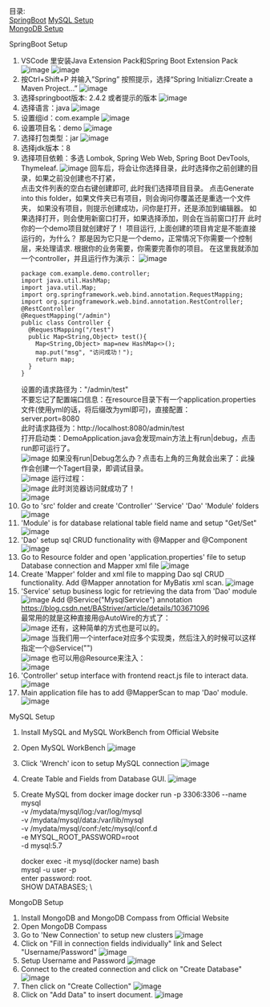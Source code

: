 目录:  
[SpringBoot](#springboot)
[MySQL Setup](#mysql)  
[MongoDB Setup](#mongo)  

<a name = "springboot">SpringBoot Setup</a>  
1) VSCode 里安装Java Extension Pack和Spring Boot Extension Pack
   ![image](https://github.com/zodiacie/FullStack/assets/57634982/12e9793f-f80b-45ca-ac89-f2ed3f1beab6)
   ![image](https://github.com/zodiacie/FullStack/assets/57634982/fd59fba5-49c3-402d-be36-268853a4ca2b)
2) 按Ctrl+Shift+P 并输入”Spring” 按照提示，选择“Spring Initializr:Create a Maven Project...”
   ![image](https://github.com/zodiacie/FullStack/assets/57634982/825536b3-85ff-4c6b-a520-e4f42c53bcf6)
3) 选择springboot版本: 2.4.2 或者提示的版本
   ![image](https://github.com/zodiacie/FullStack/assets/57634982/90d7e286-e3e8-45a7-891a-06a28b3dd226)
4) 选择语言：java
   ![image](https://github.com/zodiacie/FullStack/assets/57634982/fc077ffe-4785-46db-88fc-b4f403f2bdfd)
5) 设置组id：com.example
   ![image](https://github.com/zodiacie/FullStack/assets/57634982/04b71cd0-1d64-4a3c-aef5-effbb4e75f82)
6) 设置项目名：demo
   ![image](https://github.com/zodiacie/FullStack/assets/57634982/55f379af-a467-47b2-bc09-d6cca7db29a1)
7) 选择打包类型：jar
   ![image](https://github.com/zodiacie/FullStack/assets/57634982/78082f26-7252-4640-a339-9cf60bb670bc)
8) 选择jdk版本：8  
9) 选择项目依赖：多选 Lombok, Spring Web Web, Spring Boot DevTools, Thymeleaf.
   ![image](https://github.com/zodiacie/FullStack/assets/57634982/6ee72950-45e0-4954-86a6-ea3631bcf1a3)
   回车后，将会让你选择目录，此时选择你之前创建的目录，如果之前没创建也不打紧，  
   点击文件列表的空白右键创建即可, 此时我们选择项目目录。 
   点击Generate into this folder，如果文件夹已有项目，则会询问你覆盖还是重选一个文件夹，
   如果没有项目，则提示创建成功，问你是打开，还是添加到编辑器。
   如果选择打开，则会使用新窗口打开，如果选择添加，则会在当前窗口打开
   此时你的一个demo项目就创建好了！
   项目运行, 上面创建的项目肯定是不能直接运行的，为什么？
   那是因为它只是一个demo，正常情况下你需要一个控制层，来处理请求.
   根据你的业务需要，你需要完善你的项目。
   在这里我就添加一个controller，并且运行作为演示：
   ![image](https://github.com/zodiacie/FullStack/assets/57634982/70dab6bf-47ef-4523-8f26-810c802cc45c)
   ```
   package com.example.demo.controller;  
   import java.util.HashMap;  
   import java.util.Map;  
   import org.springframework.web.bind.annotation.RequestMapping;  
   import org.springframework.web.bind.annotation.RestController;  
   @RestController  
   @RequestMapping("/admin")  
   public class Controller {    
     @RequestMapping("/test")  
     public Map<String,Object> test(){  
       Map<String,Object> map=new HashMap<>();
       map.put("msg", "访问成功！");
       return map;
     }
   }
   ```
   设置的请求路径为："/admin/test"  
   不要忘记了配置端口信息：在resource目录下有一个application.properties文件(使用yml的话，将后缀改为yml即可)，直接配置：  
   server.port=8080  
   此时请求路径为：http://localhost:8080/admin/test  
   打开启动类：DemoApplication.java会发现main方法上有run|debug，点击run即可运行了。  
   ![image](https://github.com/zodiacie/FullStack/assets/57634982/3189e37a-fea1-4465-8eee-1624f6ebe9d3)
   如果没有run|Debug怎么办？点击右上角的三角就会出来了：此操作会创建一个Tagert目录，即调试目录。  
   ![image](https://github.com/zodiacie/FullStack/assets/57634982/35f6cf5c-c4a8-43ad-ae97-8fac92a192b1)
   运行过程：  
   ![image](https://github.com/zodiacie/FullStack/assets/57634982/f77d5133-d739-435c-9c63-6b92a1dd9333)
   此时浏览器访问就成功了！  
   ![image](https://github.com/zodiacie/FullStack/assets/57634982/2ca20828-f36e-4832-899e-8cf58a2a866a)
11) Go to 'src' folder and create 'Controller' 'Service' 'Dao' 'Module' folders
    ![image](https://github.com/zodiacie/FullStack/assets/57634982/39863326-b49e-4dea-8e20-baf96d95ef22)
12) 'Module' is for database relational table field name and setup "Get/Set"
    ![image](https://github.com/zodiacie/FullStack/assets/57634982/cb04215f-c58f-4723-987a-8b36fbff3710)
13) 'Dao' setup sql CRUD functionality with @Mapper and @Component  
    ![image](https://github.com/zodiacie/FullStack/assets/57634982/94312ef2-6ea3-498b-9589-6e604fe2fc4e)
14) Go to Resource folder and open 'application.properties' file to setup Database connection and Mapper xml file
    ![image](https://github.com/zodiacie/FullStack/assets/57634982/d37641a1-3bf7-4c7b-ba48-7de2146618ab)
15) Create 'Mapper' folder and xml file to mapping Dao sql CRUD functionality.
    Add @Mapper annotation for MyBatis xml scan.
    ![image](https://github.com/zodiacie/FullStack/assets/57634982/55108d76-cc8a-4b86-9eae-5854dbe8c460)
16)  'Service' setup business logic for retrieving the data from 'Dao' module  
    ![image](https://github.com/zodiacie/FullStack/assets/57634982/097ad34e-56dd-4ab8-a89c-0982f6ff1a90)
    Add @Service("MysqlService") annotation https://blog.csdn.net/BAStriver/article/details/103671096   
    最常用的就是这种直接用@AutoWire的方式了：  
    ![image](https://github.com/zodiacie/FullStack/assets/57634982/c92d81d9-2b68-4cd6-9924-5b7e4dc3533f)
    还有，这种简单的方式也是可以的。  
    ![image](https://github.com/zodiacie/FullStack/assets/57634982/86fe232a-75f3-4c27-9cbd-eac76b03f06a)
    当我们用一个interface对应多个实现类，然后注入的时候可以这样指定一个@Service("")  
    ![image](https://github.com/zodiacie/FullStack/assets/57634982/8dd5768f-e231-42a2-9ac7-77be450158c2)
    也可以用@Resource来注入：  
    ![image](https://github.com/zodiacie/FullStack/assets/57634982/e0887702-4381-4b69-a234-c12e8a75b961)
17) 'Controller' setup interface with frontend react.js file to interact data.  
    ![image](https://github.com/zodiacie/FullStack/assets/57634982/8e951a84-6b33-4a8e-9179-561832fd214c)
18) Main application file has to add @MapperScan to map 'Dao' module.  
    ![image](https://github.com/zodiacie/FullStack/assets/57634982/3e273114-6089-4903-abeb-5f43c83ead7f)

<a name = "mysql">MySQL Setup</a>
1) Install MySQL and MySQL WorkBench from Official Website
2) Open MySQL WorkBench
   ![image](https://github.com/zodiacie/FullStack/assets/57634982/397ba58c-7b99-4a6f-975e-9c2aad060407)
4) Click 'Wrench' icon to setup MySQL connection
   ![image](https://github.com/zodiacie/FullStack/assets/57634982/92c59042-beb1-46a4-aaea-859d3c1c5301)
5) Create Table and Fields from Database GUI.
   ![image](https://github.com/zodiacie/FullStack/assets/57634982/ceb1d30a-cb91-4286-9b15-5d67a3d8a817)
6) Create MySQL from docker image
   docker run -p 3306:3306 --name mysql \
   -v /mydata/mysql/log:/var/log/mysql \
   -v /mydata/mysql/data:/var/lib/mysql \
   -v /mydata/mysql/conf:/etc/mysql/conf.d \
   -e MYSQL_ROOT_PASSWORD=root \
   -d mysql:5.7

   docker exec -it mysql(docker name) bash \
   mysql -u user -p \
   enter password: root. \
   SHOW DATABASES; \

<a name = "mongo">MongoDB Setup</a>
1) Install MongoDB and MongoDB Compass from Official Website
2) Open MongoDB Compass
3) Go to 'New Connection' to setup new clusters
   ![image](https://github.com/zodiacie/FullStack/assets/57634982/81bb454f-481f-41f1-9394-fab8f0655081)
4) Click on "Fill in connection fields individually" link and Select "Username/Password"
   ![image](https://github.com/zodiacie/FullStack/assets/57634982/4d63cb5e-56bf-4279-aac6-27b6a7189708)
5) Setup Username and Password
   ![image](https://github.com/zodiacie/FullStack/assets/57634982/f0d60110-108c-4626-8dcb-316cdced22ba)
6) Connect to the created connection and click on "Create Database"
   ![image](https://github.com/zodiacie/FullStack/assets/57634982/d5fb5bba-47a3-45ed-bd38-d52b3d9c79ed)
7) Then click on "Create Collection"
   ![image](https://github.com/zodiacie/FullStack/assets/57634982/b5f5eb4b-d50c-4cb9-8055-89d927955f46)
8) Click on "Add Data" to insert document.
   ![image](https://github.com/zodiacie/FullStack/assets/57634982/6ca7698b-9dd7-4ec8-b140-334d111e732c)

